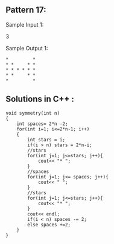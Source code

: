 ## Pattern 17:

Sample Input 1:

3

Sample Output 1:

    *         *
    * *     * *
    * * * * * *
    * *     * *
    *         *

## Solutions in C++ :

    void symmetry(int n) 
    {
        int spaces= 2*n -2;
        for(int i=1; i<=2*n-1; i++)
        {
            int stars = i;
            if(i > n) stars = 2*n-i;
            //stars
            for(int j=1; j<=stars; j++){
                cout<< "* ";
            }
            //spaces
            for(int j=1; j<= spaces; j++){
                cout<< " ";
            }
            //stars
            for(int j=1; j<=stars; j++){
                cout<< "* ";
            }
            cout<< endl;
            if(i < n) spaces -= 2;
            else spaces +=2;
        }
    }